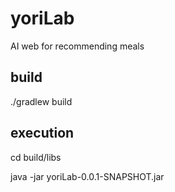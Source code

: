 # yoriLab
AI web for recommending meals

## build
./gradlew build

## execution
cd build/libs


java -jar yoriLab-0.0.1-SNAPSHOT.jar

